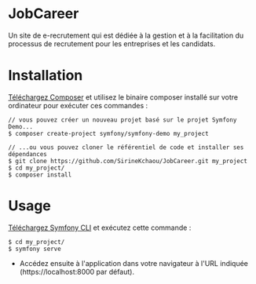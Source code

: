 # JobCareer
Un site de e-recrutement qui est dédiée à la gestion et à la facilitation du processus de recrutement pour les entreprises et les candidats.

# Installation
[Téléchargez Composer](https://getcomposer.org/) et utilisez le binaire composer installé sur votre ordinateur pour exécuter ces commandes :
```
// vous pouvez créer un nouveau projet basé sur le projet Symfony Demo...
$ composer create-project symfony/symfony-demo my_project

// ...ou vous pouvez cloner le référentiel de code et installer ses dépendances
$ git clone https://github.com/SirineKchaou/JobCareer.git my_project
$ cd my_project/
$ composer install
```

# Usage
[Téléchargez Symfony CLI](https://symfony.com/download) et exécutez cette commande :
```
$ cd my_project/
$ symfony serve
```
- Accédez ensuite à l'application dans votre navigateur à l'URL indiquée (https://localhost:8000 par défaut).
